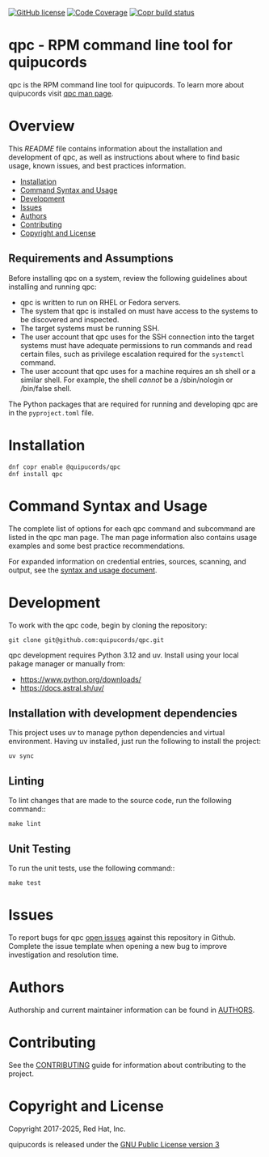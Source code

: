 [![GitHub license](https://img.shields.io/github/license/quipucords/qpc.svg)](https://github.com/quipucords/qpc/blob/main/LICENSE)
[![Code Coverage](https://codecov.io/gh/quipucords/qpc/branch/main/graph/badge.svg)](https://codecov.io/gh/quipucords/qpc)
[![Copr build status](https://copr.fedorainfracloud.org/coprs/g/quipucords/qpc-latest/package/qpc/status_image/last_build.png)](https://copr.fedorainfracloud.org/coprs/g/quipucords/qpc-latest/package/qpc/)


# qpc - RPM command line tool for quipucords
qpc is the RPM command line tool for quipucords. To learn more about quipucords visit [qpc man page](docs/source/man.rst).

# Overview
This *README* file contains information about the installation and development of qpc, as well as instructions about where to find basic usage, known issues, and best practices information.

- [Installation](#installation)
- [Command Syntax and Usage](#commands)
- [Development](#development)
- [Issues](#issues)
- [Authors](#authors)
- [Contributing](#contributing)
- [Copyright and License](#copyright)

## Requirements and Assumptions
Before installing qpc on a system, review the following guidelines about installing and running qpc:

 * qpc is written to run on RHEL or Fedora servers.
 * The system that qpc is installed on must have access to the systems to be discovered and inspected.
 * The target systems must be running SSH.
 * The user account that qpc uses for the SSH connection into the target systems must have adequate permissions to run commands and read certain files, such as privilege escalation required for the `systemctl` command.
 * The user account that qpc uses for a machine requires an sh shell or a similar shell. For example, the shell *cannot* be a /sbin/nologin or /bin/false shell.

The Python packages that are required for running and developing qpc are in the `pyproject.toml` file.

#  <a name="installation"></a> Installation
```
dnf copr enable @quipucords/qpc
dnf install qpc
```

# <a name="commands"></a> Command Syntax and Usage
The complete list of options for each qpc command and subcommand are listed in the qpc man page. The man page information also contains usage examples and some best practice recommendations.

For expanded information on credential entries, sources, scanning, and output, see the [syntax and usage document](./docs/source/man.rst).

# <a name="development"></a> Development
To work with the qpc code, begin by cloning the repository:
```
git clone git@github.com:quipucords/qpc.git
```

qpc development requires Python 3.12 and uv. Install using your local pakage manager or manually from:

* https://www.python.org/downloads/
* https://docs.astral.sh/uv/

## Installation with development dependencies

This project uses uv to manage python dependencies and virtual environment. Having
uv installed, just run the following to install the project:

```
uv sync
```

## Linting
To lint changes that are made to the source code, run the following command::
```
make lint
```

## Unit Testing
To run the unit tests, use the following command::
```
make test
```

# <a name="issues"></a> Issues
To report bugs for qpc [open issues](https://github.com/quipucords/qpc/issues) against this repository in Github. Complete the issue template when opening a new bug to improve investigation and resolution time.


# <a name="authors"></a> Authors
Authorship and current maintainer information can be found in [AUTHORS](AUTHORS.md).


# <a name="contributing"></a> Contributing
See the [CONTRIBUTING](CONTRIBUTING.md) guide for information about contributing to the project.


# <a name="copyright"></a> Copyright and License
Copyright 2017-2025, Red Hat, Inc.

quipucords is released under the [GNU Public License version 3](LICENSE)

